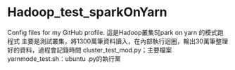 # Hadoop_test_sparkOnYarn
Config files for my GitHub profile.
這是Hadoop叢集S[park on yarn 的模式跑程式
主要是測試叢集，將1300萬筆資料讀入，在內部執行迴圈，輸出30萬筆整理好的資料，過程會記錄時間
cluster_test_mod.py；主要檔案
yarnmode_test.sh：ubuntu .py的執行黨
